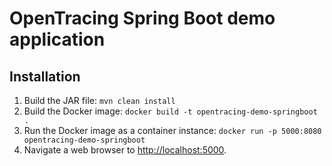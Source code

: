 # OpenTracing Spring Boot demo application

## Installation

1. Build the JAR file: `mvn clean install`
1. Build the Docker image: `docker build -t opentracing-demo-springboot .`
1. Run the Docker image as a container instance: `docker run -p 5000:8080 opentracing-demo-springboot`
1. Navigate a web browser to [http://localhost:5000](http://localhost:5000).